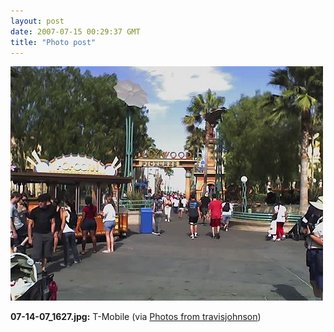 ```yaml
---
layout: post
date: 2007-07-15 00:29:37 GMT
title: "Photo post"
---
```

![travisj](/images/b5a09e39d1b832fc3883c13d1e7b813a3c3eaf5e1fd5efeef651317262c08d12.jpg)

<b>07-14-07_1627.jpg:</b> T-Mobile (via <a href="http://www.flickr.com/photos/travisjohnson/813067140/">Photos from travisjohnson</a>)